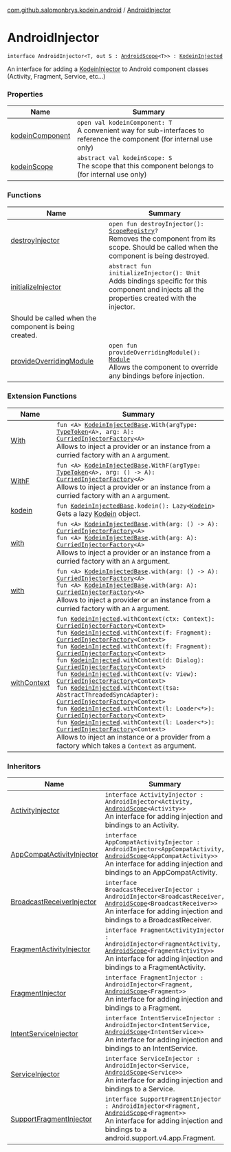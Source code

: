 [com.github.salomonbrys.kodein.android](../index.md) / [AndroidInjector](.)

# AndroidInjector

`interface AndroidInjector<T, out S : `[`AndroidScope`](../-android-scope/index.md)`<T>> : `[`KodeinInjected`](../../com.github.salomonbrys.kodein/-kodein-injected.md)

An interface for adding a [KodeinInjector](../../com.github.salomonbrys.kodein/-kodein-injector/index.md) to Android component classes (Activity, Fragment, Service, etc...)

### Properties

| Name | Summary |
|---|---|
| [kodeinComponent](kodein-component.md) | `open val kodeinComponent: T`<br>A convenient way for sub-interfaces to reference the component (for internal use only) |
| [kodeinScope](kodein-scope.md) | `abstract val kodeinScope: S`<br>The scope that this component belongs to (for internal use only) |

### Functions

| Name | Summary |
|---|---|
| [destroyInjector](destroy-injector.md) | `open fun destroyInjector(): `[`ScopeRegistry`](../../com.github.salomonbrys.kodein.bindings/-scope-registry/index.md)`?`<br>Removes the component from its scope. Should be called when the component is being destroyed. |
| [initializeInjector](initialize-injector.md) | `abstract fun initializeInjector(): Unit`<br>Adds bindings specific for this component and injects all the properties created with the injector.
Should be called when the component is being created. |
| [provideOverridingModule](provide-overriding-module.md) | `open fun provideOverridingModule(): `[`Module`](../../com.github.salomonbrys.kodein/-kodein/-module/index.md)<br>Allows the component to override any bindings before injection. |

### Extension Functions

| Name | Summary |
|---|---|
| [With](../../com.github.salomonbrys.kodein/-with.md) | `fun <A> `[`KodeinInjectedBase`](../../com.github.salomonbrys.kodein/-kodein-injected-base/index.md)`.With(argType: `[`TypeToken`](../../com.github.salomonbrys.kodein/-type-token/index.md)`<A>, arg: A): `[`CurriedInjectorFactory`](../../com.github.salomonbrys.kodein/-curried-injector-factory/index.md)`<A>`<br>Allows to inject a provider or an instance from a curried factory with an `A` argument. |
| [WithF](../../com.github.salomonbrys.kodein/-with-f.md) | `fun <A> `[`KodeinInjectedBase`](../../com.github.salomonbrys.kodein/-kodein-injected-base/index.md)`.WithF(argType: `[`TypeToken`](../../com.github.salomonbrys.kodein/-type-token/index.md)`<A>, arg: () -> A): `[`CurriedInjectorFactory`](../../com.github.salomonbrys.kodein/-curried-injector-factory/index.md)`<A>`<br>Allows to inject a provider or an instance from a curried factory with an `A` argument. |
| [kodein](../../com.github.salomonbrys.kodein/kodein.md) | `fun `[`KodeinInjectedBase`](../../com.github.salomonbrys.kodein/-kodein-injected-base/index.md)`.kodein(): Lazy<`[`Kodein`](../../com.github.salomonbrys.kodein/-kodein/index.md)`>`<br>Gets a lazy [Kodein](../../com.github.salomonbrys.kodein/-kodein/index.md) object. |
| [with](../../com.github.salomonbrys.kodein/with.md) | `fun <A> `[`KodeinInjectedBase`](../../com.github.salomonbrys.kodein/-kodein-injected-base/index.md)`.with(arg: () -> A): `[`CurriedInjectorFactory`](../../com.github.salomonbrys.kodein/-curried-injector-factory/index.md)`<A>`<br>`fun <A> `[`KodeinInjectedBase`](../../com.github.salomonbrys.kodein/-kodein-injected-base/index.md)`.with(arg: A): `[`CurriedInjectorFactory`](../../com.github.salomonbrys.kodein/-curried-injector-factory/index.md)`<A>`<br>Allows to inject a provider or an instance from a curried factory with an `A` argument. |
| [with](../../com.github.salomonbrys.kodein.erased/with.md) | `fun <A> `[`KodeinInjectedBase`](../../com.github.salomonbrys.kodein/-kodein-injected-base/index.md)`.with(arg: () -> A): `[`CurriedInjectorFactory`](../../com.github.salomonbrys.kodein/-curried-injector-factory/index.md)`<A>`<br>`fun <A> `[`KodeinInjectedBase`](../../com.github.salomonbrys.kodein/-kodein-injected-base/index.md)`.with(arg: A): `[`CurriedInjectorFactory`](../../com.github.salomonbrys.kodein/-curried-injector-factory/index.md)`<A>`<br>Allows to inject a provider or an instance from a curried factory with an `A` argument. |
| [withContext](../with-context.md) | `fun `[`KodeinInjected`](../../com.github.salomonbrys.kodein/-kodein-injected.md)`.withContext(ctx: Context): `[`CurriedInjectorFactory`](../../com.github.salomonbrys.kodein/-curried-injector-factory/index.md)`<Context>`<br>`fun `[`KodeinInjected`](../../com.github.salomonbrys.kodein/-kodein-injected.md)`.withContext(f: Fragment): `[`CurriedInjectorFactory`](../../com.github.salomonbrys.kodein/-curried-injector-factory/index.md)`<Context>`<br>`fun `[`KodeinInjected`](../../com.github.salomonbrys.kodein/-kodein-injected.md)`.withContext(f: Fragment): `[`CurriedInjectorFactory`](../../com.github.salomonbrys.kodein/-curried-injector-factory/index.md)`<Context>`<br>`fun `[`KodeinInjected`](../../com.github.salomonbrys.kodein/-kodein-injected.md)`.withContext(d: Dialog): `[`CurriedInjectorFactory`](../../com.github.salomonbrys.kodein/-curried-injector-factory/index.md)`<Context>`<br>`fun `[`KodeinInjected`](../../com.github.salomonbrys.kodein/-kodein-injected.md)`.withContext(v: View): `[`CurriedInjectorFactory`](../../com.github.salomonbrys.kodein/-curried-injector-factory/index.md)`<Context>`<br>`fun `[`KodeinInjected`](../../com.github.salomonbrys.kodein/-kodein-injected.md)`.withContext(tsa: AbstractThreadedSyncAdapter): `[`CurriedInjectorFactory`](../../com.github.salomonbrys.kodein/-curried-injector-factory/index.md)`<Context>`<br>`fun `[`KodeinInjected`](../../com.github.salomonbrys.kodein/-kodein-injected.md)`.withContext(l: Loader<*>): `[`CurriedInjectorFactory`](../../com.github.salomonbrys.kodein/-curried-injector-factory/index.md)`<Context>`<br>`fun `[`KodeinInjected`](../../com.github.salomonbrys.kodein/-kodein-injected.md)`.withContext(l: Loader<*>): `[`CurriedInjectorFactory`](../../com.github.salomonbrys.kodein/-curried-injector-factory/index.md)`<Context>`<br>Allows to inject an instance or a provider from a factory which takes a `Context` as argument. |

### Inheritors

| Name | Summary |
|---|---|
| [ActivityInjector](../-activity-injector/index.md) | `interface ActivityInjector : AndroidInjector<Activity, `[`AndroidScope`](../-android-scope/index.md)`<Activity>>`<br>An interface for adding injection and bindings to an Activity. |
| [AppCompatActivityInjector](../-app-compat-activity-injector/index.md) | `interface AppCompatActivityInjector : AndroidInjector<AppCompatActivity, `[`AndroidScope`](../-android-scope/index.md)`<AppCompatActivity>>`<br>An interface for adding injection and bindings to an AppCompatActivity. |
| [BroadcastReceiverInjector](../-broadcast-receiver-injector/index.md) | `interface BroadcastReceiverInjector : AndroidInjector<BroadcastReceiver, `[`AndroidScope`](../-android-scope/index.md)`<BroadcastReceiver>>`<br>An interface for adding injection and bindings to a BroadcastReceiver. |
| [FragmentActivityInjector](../-fragment-activity-injector/index.md) | `interface FragmentActivityInjector : AndroidInjector<FragmentActivity, `[`AndroidScope`](../-android-scope/index.md)`<FragmentActivity>>`<br>An interface for adding injection and bindings to a FragmentActivity. |
| [FragmentInjector](../-fragment-injector/index.md) | `interface FragmentInjector : AndroidInjector<Fragment, `[`AndroidScope`](../-android-scope/index.md)`<Fragment>>`<br>An interface for adding injection and bindings to a Fragment. |
| [IntentServiceInjector](../-intent-service-injector/index.md) | `interface IntentServiceInjector : AndroidInjector<IntentService, `[`AndroidScope`](../-android-scope/index.md)`<IntentService>>`<br>An interface for adding injection and bindings to an IntentService. |
| [ServiceInjector](../-service-injector/index.md) | `interface ServiceInjector : AndroidInjector<Service, `[`AndroidScope`](../-android-scope/index.md)`<Service>>`<br>An interface for adding injection and bindings to a Service. |
| [SupportFragmentInjector](../-support-fragment-injector/index.md) | `interface SupportFragmentInjector : AndroidInjector<Fragment, `[`AndroidScope`](../-android-scope/index.md)`<Fragment>>`<br>An interface for adding injection and bindings to a android.support.v4.app.Fragment. |
